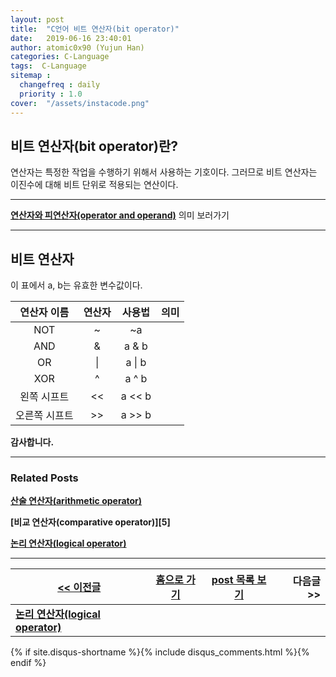 ```yaml
---
layout: post
title:  "C언어 비트 연산자(bit operator)"
date:   2019-06-16 23:40:01
author: atomic0x90 (Yujun Han)
categories: C-Language
tags:  C-Language
sitemap :
  changefreq : daily
  priority : 1.0
cover:  "/assets/instacode.png"
---
```


## 비트 연산자(bit operator)란?

연산자는 특정한 작업을 수행하기 위해서 사용하는 기호이다. 
그러므로 비트 연산자는 이진수에 대해 비트 단위로 적용되는 연산이다.

---

**[연산자와 피연산자(operator and operand)][0]** 의미 보러가기

---

## 비트 연산자

이 표에서 a, b는 유효한 변수값이다.

연산자 이름	|연산자		|사용법		|의미
:------:	|:---:		|:---:		|:---:
NOT		|~		|~a
AND		|&		|a & b
OR		|\|		|a \| b
XOR		|^		|a ^ b
왼쪽 시프트	|<<		|a << b
오른쪽 시프트	|>>		|a >> b



**감사합니다.**


---

### Related Posts

**[산술 연산자(arithmetic operator)][4]**

**[비교 연산자(comparative operator)][5]**

**[논리 연산자(logical operator)][1]**

---



[\<\< 이전글][1]        |[홈으로 가기][2]       |[post 목록 보기][3]    |다음글 \>\>
------                  |:------:               |:------:               |------:
**[논리 연산자(logical operator)][1]**   |                       |                       |




[0]: https://atomic0x90.github.io/c-language/2019/06/13/arithmetic-operator.html "operator and operand"
[1]: https://atomic0x90.github.io/c-language/2019/06/15/logical-operator.html "논리 연산자"
[2]: https://atomic0x90.github.io/ "home"
[3]: https://atomic0x90.github.io/posts/ "posts"
[3]: https://atomic0x90.github.io/c-language/2019/06/13/arithmetic-operator.html "산술 연산자"
[4]: https://atomic0x90.github.io/c-language/2019/06/14/comparative-operator.html "비교 연산자"

{% if site.disqus-shortname %}{% include disqus_comments.html %}{% endif %}






